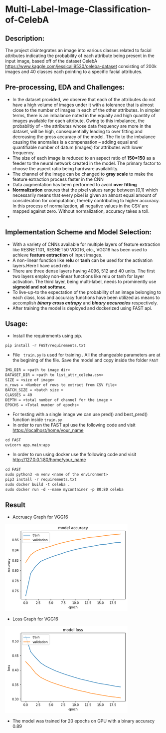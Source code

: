 # Multi-Label-Image-Classification-of-CelebA

## Description: 

The project disintegrates an image into various classes related to facial attributes indicating the probability of each attribute being present in the input image, based off of the dataset CelebA <https://www.kaggle.com/jessicali9530/celeba-dataset> consisting of 200k images and 40 classes each pointing to a specific facial attributes.

## Pre-processing, EDA and Challenges:

- In the dataset provided, we observe that each of the attributes do not have a high volume of images under it with a tolerance that is almost close to the number of images in each of the other attributes. In simpler terms, there is an imbalance noted in the equaity and high quantity of images available for each attribute. Owing to this imbalance, the probabiltiy of - the attributes whose data frequency are more in the dataset, will be high, consequentially leading to over fitting and decreasing the gross accuracy of the model. The fix to the imbalance causing the anomalies is a compensation – adding equal and quantifiable number of datum (images) for attributes with lower frequency.
- The size of each image is reduced to an aspect ratio of **150*150** as a feeder to the neural network created in the model. The primary factor to choose the aspect ratio being hardware availability.
- The channel of the image can be changed to **gray scale** to make the feature extraction process faster in the CNN
- Data augmentation has been performed to avoid **over fitting**
- **Normalization** ensures that the pixel values range between [0,1] which necessarily means that every pixel is given an almost equal amount of consideration for computation, thereby contributing to higher accuracy. In this process of normalization, all negative values in the CSV are mapped against zero. Without normalization, accuracy takes a toll.
- 
## Implementation Scheme and Model Selection:

- With a variety of CNNs available for multiple layers of feature extraction like RESNET101, RESNET50 VGG16, etc., VGG16 has been used to achieve **feature extraction** of input images.
- A non-linear function like **relu** or **tanh** can be used for the activation layers.Here I have used relu 
- There are three dense layers having 4096, 512 and 40 units. The first two layers employ non-linear functions like relu or tanh for layer activation. The third layer, being multi-label, needs to prominently use **sigmoid and not softmax**.
- To live-up-to the expectation of the probability of an image belonging to each class, loss and accuracy functions have been utilized as means to accomplish ***binary cross entropy*** and ***binary accuracies*** respectively.
- After training the model is deployed and dockerized using FAST api.

## Usage:

- Install the requirements using pip.
```
pip install -r FAST/requirements.txt
```
- File ``` train.py``` is used for training . All the changeable parameters are at the begining of the file. Save the model and copy inside the folder ```FAST```  
```
IMG_DIR = <path to image dir>
DATASET_DIR = <path to list_attr_celeba.csv>
SIZE = <size of image>
n_rows = <Number of rows to extract from CSV file>
BATCH_SIZE = <batch size >
CLASSES = 40
DEPTH = <total number of channel for the image >
EPOCHS = <Total number of epochs>
```
- For testing with a single image we can use pred() and best_pred() function inside ```train.py```
- In order to run the FAST api use the following code and visit <https://localhost/home/your_name>
```
cd FAST
uvicorn app.main:app
```
- In order to run using docker use the following code and visit <http://127.0.0.1:80/home/your_name>
```
cd FAST
sudo python3 -m venv <name of the environment>
pip3 install -r requirements.txt
sudo docker build -t celeba .
sudo docker run -d --name mycontainer -p 80:80 celeba 
```

## Result
- Accruacy Graph for VGG16

![Alt text](./acc.png?raw=true "Accruacy Graph for VGG16")

- Loss Graph for VGG16

![Alt text](./loss.png?raw=true "Loss Graph for VGG16")

- The model was trained for 20 epochs on GPU with a binary accuracy 0.89
